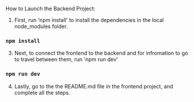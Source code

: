 How to Launch the Backend Project:
1. First, run 'npm install' to install the dependencies in the local node_modules folder.
### `npm install`
3. Next, to connect the frontend to the backend and for infromation to go to travel between them, run 'npm run dev' 
### `npm run dev`
4. Lastly, go to the the README.md file in the frontend project, and complete all the steps.